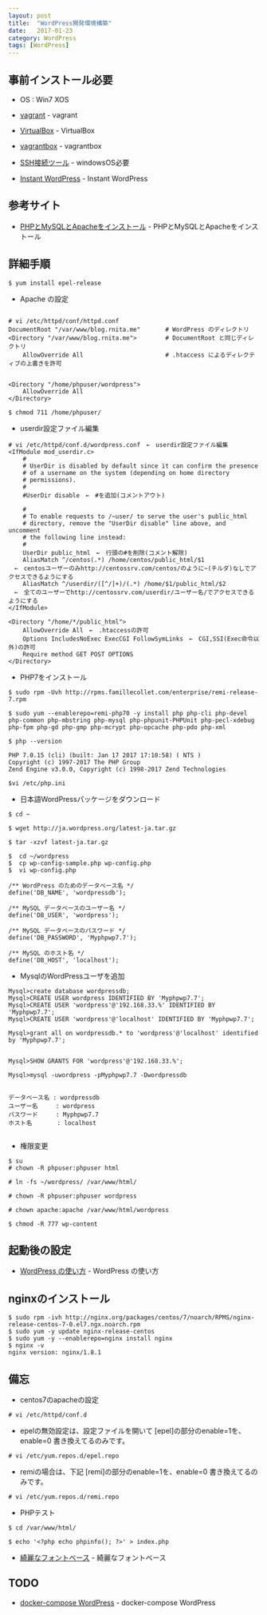 ```yaml
---
layout: post
title:  "WordPress開発環境構築"
date:   2017-01-23
category: WordPress
tags: [WordPress]
---
```


## 事前インストール必要

- OS : Win7
       XOS

- [vagrant](https://www.vagrantup.com/) - vagrant

- [VirtualBox](https://www.virtualbox.org/wiki/Downloads) - VirtualBox

- [vagrantbox](http://www.vagrantbox.es/) - vagrantbox

- [SSH接続ツール](https://osdn.jp/projects/ttssh2/releases/) - windowsOS必要

- [Instant WordPress](https://nelog.jp/instant-wordpress) - Instant WordPress


## 参考サイト

- [PHPとMySQLとApacheをインストール](https://adan.jp.net/blog/program/1235) - PHPとMySQLとApacheをインストール

## 詳細手順

~~~ 
$ yum install epel-release
~~~ 

- Apache の設定

~~~

# vi /etc/httpd/conf/httpd.conf
DocumentRoot "/var/www/blog.rnita.me"       # WordPress のディレクトリ
<Directory "/var/www/blog.rnita.me">        # DocumentRoot と同じディレクトリ
    AllowOverride All                       # .htaccess によるディレクティブの上書きを許可


<Directory "/home/phpuser/wordpress">
    AllowOverride All
</Directory>

$ chmod 711 /home/phpuser/

~~~

- userdir設定ファイル編集

~~~
# vi /etc/httpd/conf.d/wordpress.conf　←　userdir設定ファイル編集
<IfModule mod_userdir.c>
    #
    # UserDir is disabled by default since it can confirm the presence
    # of a username on the system (depending on home directory
    # permissions).
    #
    #UserDir disable　←　#を追加(コメントアウト)

    #
    # To enable requests to /~user/ to serve the user's public_html
    # directory, remove the "UserDir disable" line above, and uncomment
    # the following line instead:
    #
    UserDir public_html　←　行頭の#を削除(コメント解除)
    AliasMatch ^/centos(.*) /home/centos/public_html/$1
　←　centosユーザーのみhttp://centossrv.com/centos/のように~(チルダ)なしでアクセスできるようにする
    AliasMatch ^/userdir/([^/]+)/(.*) /home/$1/public_html/$2
　←　全てのユーザーでhttp://centossrv.com/userdir/ユーザー名/でアクセスできるようにする
</IfModule>

<Directory "/home/*/public_html">
    AllowOverride All　←　.htaccessの許可
    Options IncludesNoExec ExecCGI FollowSymLinks　←　CGI,SSI(Exec命令以外)の許可
    Require method GET POST OPTIONS
</Directory>

~~~



* PHP7をインストール

~~~
$ sudo rpm -Uvh http://rpms.famillecollet.com/enterprise/remi-release-7.rpm

$ sudo yum --enablerepo=remi-php70 -y install php php-cli php-devel php-common php-mbstring php-mysql php-phpunit-PHPUnit php-pecl-xdebug php-fpm php-gd php-gmp php-mcrypt php-opcache php-pdo php-xml

$ php --version

PHP 7.0.15 (cli) (built: Jan 17 2017 17:10:58) ( NTS )
Copyright (c) 1997-2017 The PHP Group
Zend Engine v3.0.0, Copyright (c) 1998-2017 Zend Technologies

$vi /etc/php.ini

~~~

* 日本語WordPressパッケージをダウンロード

~~~
$ cd ~

$ wget http://ja.wordpress.org/latest-ja.tar.gz

$ tar -xzvf latest-ja.tar.gz 

$  cd ~/wordpress
$  cp wp-config-sample.php wp-config.php
$  vi wp-config.php

/** WordPress のためのデータベース名 */
define('DB_NAME', 'wordpressdb');

/** MySQL データベースのユーザー名 */
define('DB_USER', 'wordpress');

/** MySQL データベースのパスワード */
define('DB_PASSWORD', 'Myphpwp7.7');

/** MySQL のホスト名 */
define('DB_HOST', 'localhost');

~~~ 
* MysqlのWordPressユーザを追加

~~~
Mysql>create database wordpressdb;
Mysql>CREATE USER wordpress IDENTIFIED BY 'Myphpwp7.7';
Mysql>CREATE USER 'wordpress'@'192.168.33.%' IDENTIFIED BY 'Myphpwp7.7';
Mysql>CREATE USER 'wordpress'@'localhost' IDENTIFIED BY 'Myphpwp7.7';

Mysql>grant all on wordpressdb.* to 'wordpress'@'localhost' identified by 'Myphpwp7.7';


Mysql>SHOW GRANTS FOR 'wordpress'@'192.168.33.%';

Mysql>mysql -uwordpress -pMyphpwp7.7 -Dwordpressdb


データベース名 : wordpressdb
ユーザー名     : wordpress
パスワード     : Myphpwp7.7
ホスト名       : localhost


~~~ 
* 権限変更

~~~
$ su
# chown -R phpuser:phpuser html

# ln -fs ~/wordpress/ /var/www/html/

# chown -R phpuser:phpuser wordpress

# chown apache:apache /var/www/html/wordpress

$ chmod -R 777 wp-content

~~~

## 起動後の設定

- [WordPress の使い方](http://cms.thingslabo.com/manual/wordpress/) - WordPress の使い方


## nginxのインストール

~~~   
$ sudo rpm -ivh http://nginx.org/packages/centos/7/noarch/RPMS/nginx-release-centos-7-0.el7.ngx.noarch.rpm
$ sudo yum -y update nginx-release-centos
$ sudo yum -y --enablerepo=nginx install nginx
$ nginx -v
nginx version: nginx/1.8.1

~~~   

## 備忘

- centos7のapacheの設定

~~~ 
# vi /etc/httpd/conf.d

~~~ 

- epelの無効設定は、設定ファイルを開いて
  [epel]の部分のenable=1を、enable=0 書き換えてるのみです。
  
~~~ 
# vi /etc/yum.repos.d/epel.repo   

~~~ 

-  remiの場合は、下記
 [remi]の部分のenable=1を、enable=0 書き換えてるのみです。
 
~~~ 
# vi /etc/yum.repos.d/remi.repo

~~~ 
- PHPテスト

~~~ 
$ cd /var/www/html/

$ echo '<?php echo phpinfo(); ?>' > index.php

~~~ 
- [綺麗なフォントベース](http://a1-style.net/wordpress/create-siteicon-favicon/) - 綺麗なフォントベース


## TODO

- [docker-compose WordPress](https://tech.recruit-mp.co.jp/infrastructure/post-11266/) - docker-compose WordPress
